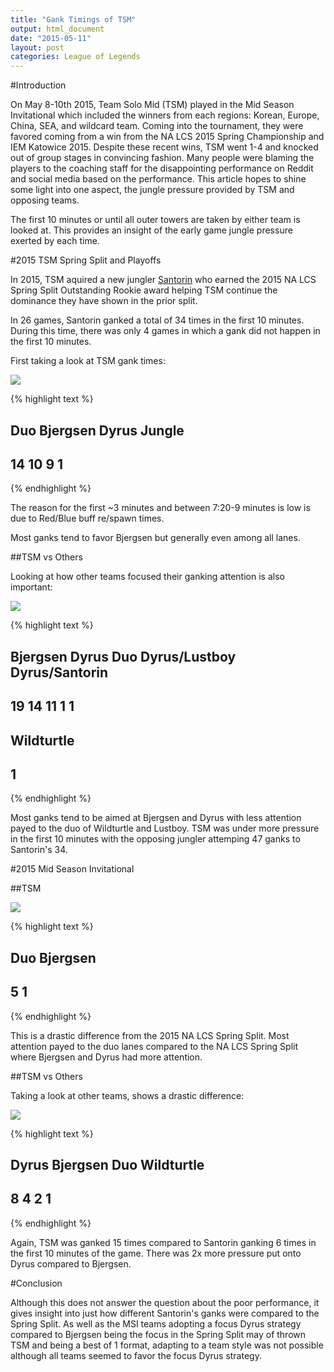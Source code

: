 ```yaml
---
title: "Gank Timings of TSM"
output: html_document
date: "2015-05-11"
layout: post
categories: League of Legends
---
```








#Introduction

On May 8-10th 2015, Team Solo Mid (TSM) played in the Mid Season Invitational which included the winners from each regions: Korean, Europe, China, SEA, and wildcard team.  Coming into the tournament, they were favored coming from a win from the NA LCS 2015 Spring Championship and IEM Katowice 2015.  Despite these recent wins, TSM went 1-4 and knocked out of group stages in convincing fashion.  Many people were blaming the players to the coaching staff for the disappointing performance on Reddit and social media based on the performance.  This article hopes to shine some light into one aspect, the jungle pressure provided by TSM and opposing teams.

The first 10 minutes or until all outer towers are taken by either team is looked at.  This provides an insight of the early game jungle pressure exerted by each time.

#2015 TSM Spring Split and Playoffs



In 2015, TSM aquired a new jungler [Santorin](http://lol.gamepedia.com/Santorin) who earned the 2015 NA LCS Spring Split Outstanding Rookie award helping TSM continue the dominance they have shown in the prior split.

In 26 games, Santorin ganked a total of 34 times in the first 10 minutes.  During this time, there was only 4 games in which a gank did not happen in the first 10 minutes.

First taking a look at TSM gank times:

<img src="{{ site.url }}/assets/2015-05-11-TSM-MSI-Ganks/spring gankWho-1.png" style="display: block; margin: auto;" />

{% highlight text %}
## 
##      Duo Bjergsen    Dyrus   Jungle 
##       14       10        9        1
{% endhighlight %}

The reason for the first ~3 minutes and between 7:20-9 minutes is low is due to Red/Blue buff re/spawn times.

Most ganks tend to favor Bjergsen but generally even among all lanes.

##TSM vs Others

Looking at how other teams focused their ganking attention is also important:

<img src="{{ site.url }}/assets/2015-05-11-TSM-MSI-Ganks/spring gankedAgainst-1.png" style="display: block; margin: auto;" />

{% highlight text %}
## 
##       Bjergsen          Dyrus            Duo  Dyrus/Lustboy Dyrus/Santorin 
##             19             14             11              1              1 
##     Wildturtle 
##              1
{% endhighlight %}

Most ganks tend to be aimed at Bjergsen and Dyrus with less attention payed to the duo of Wildturtle and Lustboy.  TSM was under more pressure in the first 10 minutes with the opposing jungler attemping 47 ganks to Santorin's 34.

#2015 Mid Season Invitational



##TSM

<img src="{{ site.url }}/assets/2015-05-11-TSM-MSI-Ganks/msi gankWho-1.png" style="display: block; margin: auto;" />

{% highlight text %}
## 
##      Duo Bjergsen 
##        5        1
{% endhighlight %}

This is a drastic difference from the 2015 NA LCS Spring Split.  Most attention payed to the duo lanes compared to the NA LCS Spring Split where Bjergsen and Dyrus had more attention.

##TSM vs Others

Taking a look at other teams, shows a drastic difference:

<img src="{{ site.url }}/assets/2015-05-11-TSM-MSI-Ganks/msi gankAgainst-1.png" style="display: block; margin: auto;" />

{% highlight text %}
## 
##      Dyrus   Bjergsen        Duo Wildturtle 
##          8          4          2          1
{% endhighlight %}

Again, TSM was ganked 15 times compared to Santorin ganking 6 times in the first 10 minutes of the game.  There was 2x more pressure put onto Dyrus compared to Bjergsen.

#Conclusion

Although this does not answer the question about the poor performance, it gives insight into just how different Santorin's ganks were compared to the Spring Split.  As well as the MSI teams adopting a focus Dyrus strategy compared to Bjergsen being the focus in the Spring Split may of thrown TSM and being a best of 1 format, adapting to a team style was not possible although all teams seemed to favor the focus Dyrus strategy.
